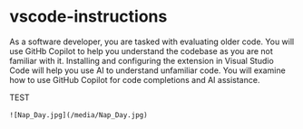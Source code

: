 # vscode-instructions

As a software developer, you are tasked with evaluating older code. You will use GitHb Copilot to help you understand the codebase as you are not familiar with it. Installing and configuring the extension in Visual Studio Code will help you use AI to understand unfamiliar code. You will examine how to use GitHub Copilot for code completions and AI assistance.

TEST

	![Nap_Day.jpg](/media/Nap_Day.jpg)
